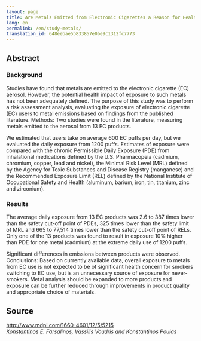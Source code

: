 ```yaml
---
layout: page
title: Are Metals Emitted from Electronic Cigarettes a Reason for Health Concern? A Risk-Assessment Analysis of Currently Available Literature
lang: en
permalink: /en/study-metals/
translation_id: 648eebae5b833857e0be9c1312fc7773
---
```


## Abstract

### Background
Studies have found that metals are emitted to the electronic cigarette (EC) aerosol. However, the potential health impact of exposure to such metals has not been adequately defined. The purpose of this study was to perform a risk assessment analysis, evaluating the exposure of electronic cigarette (EC) users to metal emissions based on findings from the published literature. Methods: Two studies were found in the literature, measuring metals emitted to the aerosol from 13 EC products.

We estimated that users take on average 600 EC puffs per day, but we evaluated the daily exposure from 1200 puffs. Estimates of exposure were compared with the chronic Permissible Daily Exposure (PDE) from inhalational medications defined by the U.S. Pharmacopeia (cadmium, chromium, copper, lead and nickel), the Minimal Risk Level (MRL) defined by the Agency for Toxic Substances and Disease Registry (manganese) and the Recommended Exposure Limit (REL) defined by the National Institute of Occupational Safety and Health (aluminum, barium, iron, tin, titanium, zinc and zirconium). 

### Results
The average daily exposure from 13 EC products was 2.6 to 387 times lower than the safety cut-off point of PDEs, 325 times lower than the safety limit of MRL and 665 to 77,514 times lower than the safety cut-off point of RELs. Only one of the 13 products was found to result in exposure 10% higher than PDE for one metal (cadmium) at the extreme daily use of 1200 puffs.

Significant differences in emissions between products were observed. Conclusions: Based on currently available data, overall exposure to metals from EC use is not expected to be of significant health concern for smokers switching to EC use, but is an unnecessary source of exposure for never-smokers. Metal analysis should be expanded to more products and exposure can be further reduced through improvements in product quality and appropriate choice of materials.

## Source
<http://www.mdpi.com/1660-4601/12/5/5215>  
*Konstantinos E. Farsalinos, Vassilis Voudris and Konstantinos Poulas*
